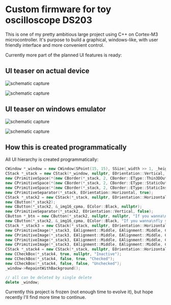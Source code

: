 # Custom firmware for toy oscilloscope DS203
This is one of my pretty ambitious large project using C++ on Cortex-M3 microcontroller. It's purpose to build a graphical, windows-like, with user friendly interface and more convenient control.

Currently more part of the planned UI features is ready:

## UI teaser on actual device
![schematic capture](https://raw.github.com/SwInDaMix/swindamix.github.io/master/docs/EtaOscilloscope/UI_teaser1.jpg)

![schematic capture](https://raw.github.com/SwInDaMix/swindamix.github.io/master/docs/EtaOscilloscope/UI_teaser2.jpg)

## UI teaser on windows emulator

![schematic capture](https://raw.github.com/SwInDaMix/swindamix.github.io/master/docs/EtaOscilloscope/UI_teaser_on_emulator1.png)

![schematic capture](https://raw.github.com/SwInDaMix/swindamix.github.io/master/docs/EtaOscilloscope/UI_teaser_on_emulator2.png)

## How this is created programmatically

All UI hierarchy is created programmatically:

```c++
CWindow *_window = new CWindow(SPoint(15, 15), SSize(_width >> 1, _height >> 1), nullptr, "Main window", CWindow::EStyleFlags::Border);
CStack *_stack = new CStack(*_window, nullptr, EOrientation::Vertical, EAlignmentEx::Stretch, CStack::EAlignmentStack::FillFirst, false);
new CPrimitiveSpace(*(new CBorder(*_stack, 2, CBorder::EType::Thin3DOutside, EColor::Cyan)), SSize(200, 28));
new CPrimitiveSpace(*(new CBorder(*_stack, 2, CBorder::EType::StaticOutside, EColor::_Invalid)), SSize(230, 21));
new CPrimitiveSpace(*(new CBorder(*_stack, 2, CBorder::EType::StaticInside, EColor::_Invalid)), SSize(180, 33));
new CPrimitiveSeparator(*_stack, EOrientation::Horizontal, true);
CStack *_stack2 = new CStack(*_stack, nullptr, EOrientation::Horizontal, EAlignmentEx::Stretch, CStack::EAlignmentStack::Spread, false);
new CButton(*_stack2);
new CButton(*_stack2, &_img16_cpma, EColor::Black, nullptr);
new CPrimitiveSeparator(*_stack2, EOrientation::Vertical, false);
CButton *_btn = new CButton(*_stack2, nullptr, nullptr, "If you wanna\nfly so hight -\nKiss my ass,\nand say good-byte"); _btn->ColorForeground_set(EColor::White); _btn->FontIsShadow_set(true);
new CButton(*_stack2, &_img16_cpma, EColor::Black, "If you wanna\nfly so hight -\nKiss my ass,\nand say good-byte");
CStack *_stack3 = new CStack(*_stack, nullptr, EOrientation::Horizontal, EAlignmentEx::Middle, CStack::EAlignmentStack::Middle, false);
new CPrimitiveImage(*_stack3, EAlignment::Middle, EAlignment::Middle, CFrame::s_img1_frame_close, nullptr, nullptr);
new CPrimitiveImage(*_stack3, EAlignment::Middle, EAlignment::Middle, CFrame::s_img1_frame_close, nullptr, EColor::Yellow);
new CPrimitiveImage(*_stack3, EAlignment::Middle, EAlignment::Middle, CFrame::s_img1_frame_close, EColor::Red, nullptr);
new CPrimitiveImage(*_stack3, EAlignment::Middle, EAlignment::Middle, CFrame::s_img1_frame_close, EColor::Green, EColor::White);
CStack *_stack4 = new CStack(*_stack, nullptr, EOrientation::Horizontal, EAlignmentEx::Middle, CStack::EAlignmentStack::Middle, false);
new CCheckBox(*_stack4, true, nullptr, "Inactive");
new CCheckBox(*_stack4, false, true, "Checked");
new CCheckBox(*_stack4, false, false, "Unchecked");
_window->RepaintWithBackground();

// all can be deleted by single delete
delete _window;
```

Currently this project is frozen (not enough time to evolve it), but hope recently I'll find more time to continue.
